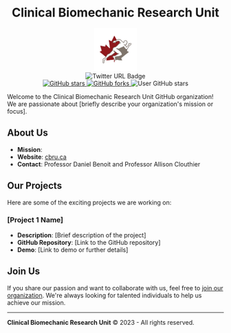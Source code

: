 <div id="header" align="center">
  <h1>Clinical Biomechanic Research Unit</h1>
  <img src="profile/media/TWITTER_PROFILE_ICON-removebg-preview.png" width="100" alt="Profile Icon"/>
</div>

<div align="center">
  <img src="https://img.shields.io/twitter/url?url=https%3A%2F%2Fx.com%2FCBRUottawa" alt="Twitter URL Badge"/>
</div>

<div align="center">
  <a href="https://github.com/Clinical-Biomechanics-Research-Unit">
    <img src="https://img.shields.io/github/stars/Clinical-Biomechanics-Research-Unit" alt="GitHub stars"/>
  </a>
  <a href="https://github.com/Clinical-Biomechanics-Research-Unit">
    <img src="https://img.shields.io/github/forks/Clinical-Biomechanics-Research-Unit" alt="GitHub forks"/>
  </a>
  <img src="https://img.shields.io/github/stars/:user" alt="User GitHub stars"/>
</div>

Welcome to the Clinical Biomechanic Research Unit GitHub organization! We are passionate about [briefly describe your organization's mission or focus].

## About Us

- **Mission**: 
- **Website**: [cbru.ca](http://cbru.ca)
- **Contact**: Professor Daniel Benoit and Professor Allison Clouthier

## Our Projects

Here are some of the exciting projects we are working on:

### [Project 1 Name]

- **Description**: [Brief description of the project]
- **GitHub Repository**: [Link to the GitHub repository]
- **Demo**: [Link to demo or further details]

## Join Us

If you share our passion and want to collaborate with us, feel free to [join our organization](https://github.com/your-org-name). We're always looking for talented individuals to help us achieve our mission.

---

**Clinical Biomechanic Research Unit** &copy; 2023 - All rights reserved.
